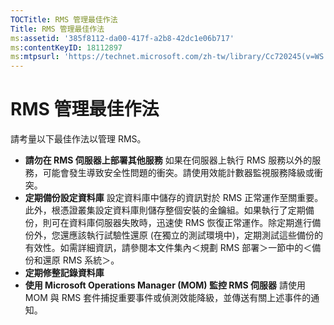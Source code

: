 ```yaml
---
TOCTitle: RMS 管理最佳作法
Title: RMS 管理最佳作法
ms:assetid: '385f8112-da00-417f-a2b8-42dc1e06b717'
ms:contentKeyID: 18112897
ms:mtpsurl: 'https://technet.microsoft.com/zh-tw/library/Cc720245(v=WS.10)'
---
```


RMS 管理最佳作法
================

請考量以下最佳作法以管理 RMS。

-   **請勿在 RMS 伺服器上部署其他服務**
    如果在伺服器上執行 RMS 服務以外的服務，可能會發生導致安全性問題的衝突。請使用效能計數器監視服務降級或衝突。
-   **定期備份設定資料庫**
    設定資料庫中儲存的資訊對於 RMS 正常運作至關重要。此外，根憑證叢集設定資料庫則儲存整個安裝的金鑰組。如果執行了定期備份，則可在資料庫伺服器失敗時，迅速使 RMS 恢復正常運作。除定期進行備份外，您還應該執行試驗性還原 (在獨立的測試環境中)，定期測試這些備份的有效性。如需詳細資訊，請參閱本文件集內＜規劃 RMS 部署＞一節中的＜備份和還原 RMS 系統＞。
-   **定期修整記錄資料庫**
-   **使用 Microsoft Operations Manager (MOM) 監控 RMS 伺服器**
    請使用 MOM 與 RMS 套件捕捉重要事件或偵測效能降級，並傳送有關上述事件的通知。
